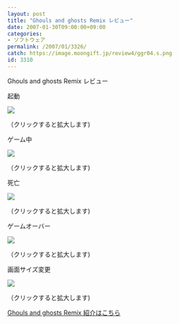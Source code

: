 ```yaml
---
layout: post
title: "Ghouls and ghosts Remix レビュー"
date: 2007-01-30T09:00:00+09:00
categories:
- ソフトウェア
permalink: /2007/01/3326/
catch: https://image.moongift.jp/review4/ggr04.s.png
id: 3310
---
```

Ghouls and ghosts Remix レビュー  
<!--more-->

起動

  

[![](https://image.moongift.jp/review4/ggr01.s.png)](https://image.moongift.jp/review4/ggr01.png)  
  
（クリックすると拡大します)

  

ゲーム中

  

[![](https://image.moongift.jp/review4/ggr03.s.png)](https://image.moongift.jp/review4/ggr03.png)  
  
（クリックすると拡大します)

  

死亡

  

[![](https://image.moongift.jp/review4/ggr04.s.png)](https://image.moongift.jp/review4/ggr04.png)  
  
（クリックすると拡大します)

  

ゲームオーバー

  

[![](https://image.moongift.jp/review4/ggr05.s.png)](https://image.moongift.jp/review4/ggr05.png)  
  
（クリックすると拡大します)

  

画面サイズ変更

  

[![](https://image.moongift.jp/review4/ggr06.s.png)](https://image.moongift.jp/review4/ggr06.png)  
  
（クリックすると拡大します)

  

[Ghouls and ghosts Remix 紹介はこちら](http://oss.moongift.jp/intro/i-3322.html)

